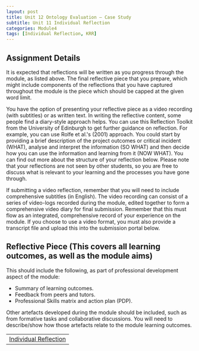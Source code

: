 ```yaml
---
layout: post
title: Unit 12 Ontology Evaluation – Case Study
subtitle: Unit 11 Individual Reflection
categories: Module4
tags: [Individual Reflection, KRR]
---
```

<html lang="en">



<body>

<h2>Assignment Details</h2>

<p>It is expected that reflections will be written as you progress through the module, as listed above. The final reflective piece that you prepare, which might include components of the reflections that you have captured throughout the module is the piece which should be capped at the given word limit.</p>
<p>You have the option of presenting your reflective piece as a video recording (with subtitles) or as written text. In writing the reflective content, some people find a diary-style approach helps. You can use this Reflection Toolkit from the University of Edinburgh to get further guidance on reflection. For example, you can use Rolfe et al.'s (2001) approach. You could start by providing a brief description of the project outcomes or critical incident (WHAT), analyse and interpret the information (SO WHAT) and then decide how you can use the information and learning from it (NOW WHAT). You can find out more about the structure of your reflection below. Please note that your reflections are not seen by other students, so you are free to discuss what is relevant to your learning and the processes you have gone through.</p>
<p>If submitting a video reflection, remember that you will need to include comprehensive subtitles (in English). The video recording can consist of a series of video-logs recorded during the module, edited together to form a comprehensive video diary for final submission. Remember that this must flow as an integrated, comprehensive record of your experience on the module. If you choose to use a video format, you must also provide a transcript file and upload this into the submission portal below.</p>

<h2>Reflective Piece (This covers all learning outcomes, as well as the module aims)</h2>
<p>This should include the following, as part of professional development aspect of the module:</p>
<ul>
<li>Summary of learning outcomes.</li>
<li>Feedback from peers and tutors.</li>
<li>Professional Skills matrix and action plan (PDP).</li>
</ul>

<p>Other artefacts developed during the module should be included, such as from formative tasks and collaborative discussions. You will need to describe/show how those artefacts relate to the module learning outcomes.</p>


<table>
    <tr>
       <td> <a href="../../../../artefacts/KRR-Unit12-Reflection.pdf" target="_blank" class="button large">Individual Reflection</a></td> 
    </tr>
</table>
</body>

</html>






